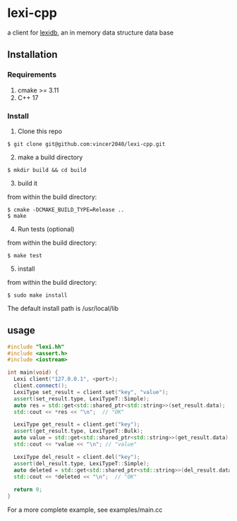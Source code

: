 # lexi-cpp

a client for [lexidb](https://github.com/vincer2040/lexidb), an in memory data structure data base 

## Installation

### Requirements

1. cmake >= 3.11
2. C++ 17

### Install

1. Clone this repo

```console
$ git clone git@github.com:vincer2040/lexi-cpp.git
```

2. make a build directory

```console
$ mkdir build && cd build
```

3. build it 

from within the build directory: 

```console
$ cmake -DCMAKE_BUILD_TYPE=Release ..
$ make
```

4. Run tests (optional)

from within the build directory:

```console
$ make test
```

5. install

from within the build directory: 

```console
$ sudo make install
```

The default install path is /usr/local/lib

## usage 

```cpp
#include "lexi.hh"
#include <assert.h>
#include <iostream>

int main(void) {
  Lexi client("127.0.0.1", <port>);
  client.connect();
  LexiType set_result = client.set("key", "value");
  assert(set_result.type, LexiTypeT::Simple);
  auto res = std::get<std::shared_ptr<std::string>>(set_result.data);
  std::cout << *res << "\n";  // "OK"

  LexiType get_result = client.get("key");
  assert(get_result.type, LexiTypeT::Bulk);
  auto value = std::get<std::shared_ptr<std::string>>(get_result.data);
  std::cout << *value << "\n"; // "value"

  LexiType del_result = client.del("key");
  assert(del_result.type, LexiTypeT::Simple);
  auto deleted = std::get<std::shared_ptr<std::string>>(del_result.data);
  std::cout << *deleted << "\n";  // "OK"
  
  return 0;
}
```

For a more complete example, see examples/main.cc

